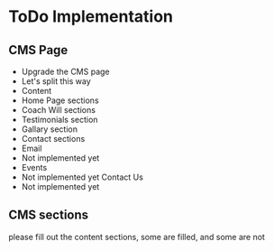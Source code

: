 # ToDo Implementation

## CMS Page
- Upgrade the CMS page
 - Let's split this way
  - Content
   - Home Page sections
   - Coach Will sections
   - Testimonials section
   - Gallary section
   - Contact sections
  - Email
   - Not implemented yet
  - Events
   - Not implemented yet
  Contact Us
   - Not implemented yet

## CMS sections
please fill out the content sections, some are filled, and some are not
